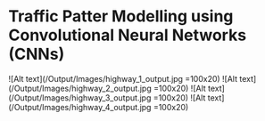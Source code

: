 # Traffic Patter Modelling using Convolutional Neural Networks (CNNs)

![Alt text](/Output/Images/highway_1_output.jpg =100x20)
![Alt text](/Output/Images/highway_2_output.jpg =100x20)
![Alt text](/Output/Images/highway_3_output.jpg =100x20)
![Alt text](/Output/Images/highway_4_output.jpg =100x20)
